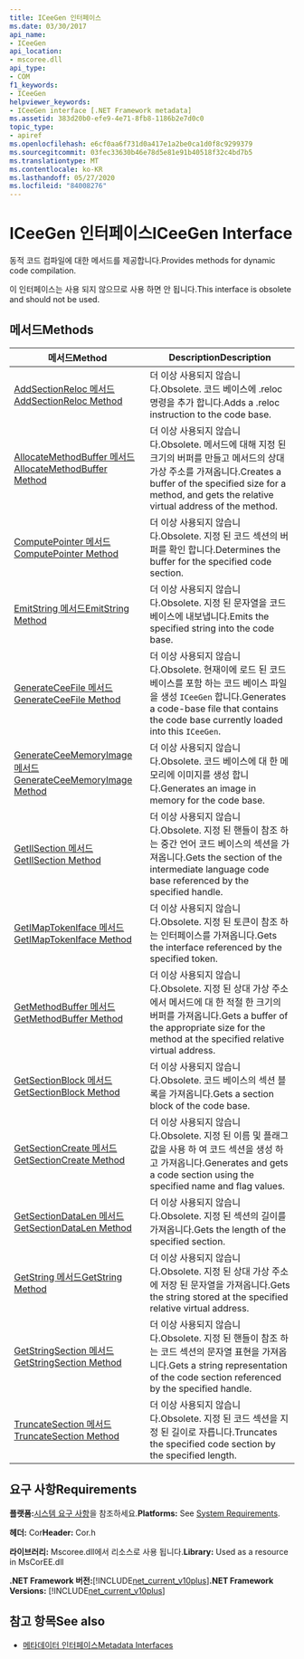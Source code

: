 ```yaml
---
title: ICeeGen 인터페이스
ms.date: 03/30/2017
api_name:
- ICeeGen
api_location:
- mscoree.dll
api_type:
- COM
f1_keywords:
- ICeeGen
helpviewer_keywords:
- ICeeGen interface [.NET Framework metadata]
ms.assetid: 383d20b0-efe9-4e71-8fb8-1186b2e7d0c0
topic_type:
- apiref
ms.openlocfilehash: e6cf0aa6f731d0a417e1a2be0ca1d0f8c9299379
ms.sourcegitcommit: 03fec33630b46e78d5e81e91b40518f32c4bd7b5
ms.translationtype: MT
ms.contentlocale: ko-KR
ms.lasthandoff: 05/27/2020
ms.locfileid: "84008276"
---
```

# <a name="iceegen-interface"></a><span data-ttu-id="e1d1c-102">ICeeGen 인터페이스</span><span class="sxs-lookup"><span data-stu-id="e1d1c-102">ICeeGen Interface</span></span>
<span data-ttu-id="e1d1c-103">동적 코드 컴파일에 대한 메서드를 제공합니다.</span><span class="sxs-lookup"><span data-stu-id="e1d1c-103">Provides methods for dynamic code compilation.</span></span>  
  
 <span data-ttu-id="e1d1c-104">이 인터페이스는 사용 되지 않으므로 사용 하면 안 됩니다.</span><span class="sxs-lookup"><span data-stu-id="e1d1c-104">This interface is obsolete and should not be used.</span></span>  
  
## <a name="methods"></a><span data-ttu-id="e1d1c-105">메서드</span><span class="sxs-lookup"><span data-stu-id="e1d1c-105">Methods</span></span>  
  
|<span data-ttu-id="e1d1c-106">메서드</span><span class="sxs-lookup"><span data-stu-id="e1d1c-106">Method</span></span>|<span data-ttu-id="e1d1c-107">Description</span><span class="sxs-lookup"><span data-stu-id="e1d1c-107">Description</span></span>|  
|------------|-----------------|  
|[<span data-ttu-id="e1d1c-108">AddSectionReloc 메서드</span><span class="sxs-lookup"><span data-stu-id="e1d1c-108">AddSectionReloc Method</span></span>](iceegen-addsectionreloc-method.md)|<span data-ttu-id="e1d1c-109">더 이상 사용되지 않습니다.</span><span class="sxs-lookup"><span data-stu-id="e1d1c-109">Obsolete.</span></span> <span data-ttu-id="e1d1c-110">코드 베이스에 .reloc 명령을 추가 합니다.</span><span class="sxs-lookup"><span data-stu-id="e1d1c-110">Adds a .reloc instruction to the code base.</span></span>|  
|[<span data-ttu-id="e1d1c-111">AllocateMethodBuffer 메서드</span><span class="sxs-lookup"><span data-stu-id="e1d1c-111">AllocateMethodBuffer Method</span></span>](iceegen-allocatemethodbuffer-method.md)|<span data-ttu-id="e1d1c-112">더 이상 사용되지 않습니다.</span><span class="sxs-lookup"><span data-stu-id="e1d1c-112">Obsolete.</span></span> <span data-ttu-id="e1d1c-113">메서드에 대해 지정 된 크기의 버퍼를 만들고 메서드의 상대 가상 주소를 가져옵니다.</span><span class="sxs-lookup"><span data-stu-id="e1d1c-113">Creates a buffer of the specified size for a method, and gets the relative virtual address of the method.</span></span>|  
|[<span data-ttu-id="e1d1c-114">ComputePointer 메서드</span><span class="sxs-lookup"><span data-stu-id="e1d1c-114">ComputePointer Method</span></span>](iceegen-computepointer-method.md)|<span data-ttu-id="e1d1c-115">더 이상 사용되지 않습니다.</span><span class="sxs-lookup"><span data-stu-id="e1d1c-115">Obsolete.</span></span> <span data-ttu-id="e1d1c-116">지정 된 코드 섹션의 버퍼를 확인 합니다.</span><span class="sxs-lookup"><span data-stu-id="e1d1c-116">Determines the buffer for the specified code section.</span></span>|  
|[<span data-ttu-id="e1d1c-117">EmitString 메서드</span><span class="sxs-lookup"><span data-stu-id="e1d1c-117">EmitString Method</span></span>](iceegen-emitstring-method.md)|<span data-ttu-id="e1d1c-118">더 이상 사용되지 않습니다.</span><span class="sxs-lookup"><span data-stu-id="e1d1c-118">Obsolete.</span></span> <span data-ttu-id="e1d1c-119">지정 된 문자열을 코드 베이스에 내보냅니다.</span><span class="sxs-lookup"><span data-stu-id="e1d1c-119">Emits the specified string into the code base.</span></span>|  
|[<span data-ttu-id="e1d1c-120">GenerateCeeFile 메서드</span><span class="sxs-lookup"><span data-stu-id="e1d1c-120">GenerateCeeFile Method</span></span>](iceegen-generateceefile-method.md)|<span data-ttu-id="e1d1c-121">더 이상 사용되지 않습니다.</span><span class="sxs-lookup"><span data-stu-id="e1d1c-121">Obsolete.</span></span> <span data-ttu-id="e1d1c-122">현재이에 로드 된 코드 베이스를 포함 하는 코드 베이스 파일을 생성 `ICeeGen` 합니다.</span><span class="sxs-lookup"><span data-stu-id="e1d1c-122">Generates a code-base file that contains the code base currently loaded into this `ICeeGen`.</span></span>|  
|[<span data-ttu-id="e1d1c-123">GenerateCeeMemoryImage 메서드</span><span class="sxs-lookup"><span data-stu-id="e1d1c-123">GenerateCeeMemoryImage Method</span></span>](iceegen-generateceememoryimage-method.md)|<span data-ttu-id="e1d1c-124">더 이상 사용되지 않습니다.</span><span class="sxs-lookup"><span data-stu-id="e1d1c-124">Obsolete.</span></span> <span data-ttu-id="e1d1c-125">코드 베이스에 대 한 메모리에 이미지를 생성 합니다.</span><span class="sxs-lookup"><span data-stu-id="e1d1c-125">Generates an image in memory for the code base.</span></span>|  
|[<span data-ttu-id="e1d1c-126">GetIlSection 메서드</span><span class="sxs-lookup"><span data-stu-id="e1d1c-126">GetIlSection Method</span></span>](iceegen-getilsection-method.md)|<span data-ttu-id="e1d1c-127">더 이상 사용되지 않습니다.</span><span class="sxs-lookup"><span data-stu-id="e1d1c-127">Obsolete.</span></span> <span data-ttu-id="e1d1c-128">지정 된 핸들이 참조 하는 중간 언어 코드 베이스의 섹션을 가져옵니다.</span><span class="sxs-lookup"><span data-stu-id="e1d1c-128">Gets the section of the intermediate language code base referenced by the specified handle.</span></span>|  
|[<span data-ttu-id="e1d1c-129">GetIMapTokenIface 메서드</span><span class="sxs-lookup"><span data-stu-id="e1d1c-129">GetIMapTokenIface Method</span></span>](iceegen-getimaptokeniface-method.md)|<span data-ttu-id="e1d1c-130">더 이상 사용되지 않습니다.</span><span class="sxs-lookup"><span data-stu-id="e1d1c-130">Obsolete.</span></span> <span data-ttu-id="e1d1c-131">지정 된 토큰이 참조 하는 인터페이스를 가져옵니다.</span><span class="sxs-lookup"><span data-stu-id="e1d1c-131">Gets the interface referenced by the specified token.</span></span>|  
|[<span data-ttu-id="e1d1c-132">GetMethodBuffer 메서드</span><span class="sxs-lookup"><span data-stu-id="e1d1c-132">GetMethodBuffer Method</span></span>](iceegen-getmethodbuffer-method.md)|<span data-ttu-id="e1d1c-133">더 이상 사용되지 않습니다.</span><span class="sxs-lookup"><span data-stu-id="e1d1c-133">Obsolete.</span></span> <span data-ttu-id="e1d1c-134">지정 된 상대 가상 주소에서 메서드에 대 한 적절 한 크기의 버퍼를 가져옵니다.</span><span class="sxs-lookup"><span data-stu-id="e1d1c-134">Gets a buffer of the appropriate size for the method at the specified relative virtual address.</span></span>|  
|[<span data-ttu-id="e1d1c-135">GetSectionBlock 메서드</span><span class="sxs-lookup"><span data-stu-id="e1d1c-135">GetSectionBlock Method</span></span>](iceegen-getsectionblock-method.md)|<span data-ttu-id="e1d1c-136">더 이상 사용되지 않습니다.</span><span class="sxs-lookup"><span data-stu-id="e1d1c-136">Obsolete.</span></span> <span data-ttu-id="e1d1c-137">코드 베이스의 섹션 블록을 가져옵니다.</span><span class="sxs-lookup"><span data-stu-id="e1d1c-137">Gets a section block of the code base.</span></span>|  
|[<span data-ttu-id="e1d1c-138">GetSectionCreate 메서드</span><span class="sxs-lookup"><span data-stu-id="e1d1c-138">GetSectionCreate Method</span></span>](iceegen-getsectioncreate-method.md)|<span data-ttu-id="e1d1c-139">더 이상 사용되지 않습니다.</span><span class="sxs-lookup"><span data-stu-id="e1d1c-139">Obsolete.</span></span> <span data-ttu-id="e1d1c-140">지정 된 이름 및 플래그 값을 사용 하 여 코드 섹션을 생성 하 고 가져옵니다.</span><span class="sxs-lookup"><span data-stu-id="e1d1c-140">Generates and gets a code section using the specified name and flag values.</span></span>|  
|[<span data-ttu-id="e1d1c-141">GetSectionDataLen 메서드</span><span class="sxs-lookup"><span data-stu-id="e1d1c-141">GetSectionDataLen Method</span></span>](iceegen-getsectiondatalen-method.md)|<span data-ttu-id="e1d1c-142">더 이상 사용되지 않습니다.</span><span class="sxs-lookup"><span data-stu-id="e1d1c-142">Obsolete.</span></span> <span data-ttu-id="e1d1c-143">지정 된 섹션의 길이를 가져옵니다.</span><span class="sxs-lookup"><span data-stu-id="e1d1c-143">Gets the length of the specified section.</span></span>|  
|[<span data-ttu-id="e1d1c-144">GetString 메서드</span><span class="sxs-lookup"><span data-stu-id="e1d1c-144">GetString Method</span></span>](iceegen-getstring-method.md)|<span data-ttu-id="e1d1c-145">더 이상 사용되지 않습니다.</span><span class="sxs-lookup"><span data-stu-id="e1d1c-145">Obsolete.</span></span> <span data-ttu-id="e1d1c-146">지정 된 상대 가상 주소에 저장 된 문자열을 가져옵니다.</span><span class="sxs-lookup"><span data-stu-id="e1d1c-146">Gets the string stored at the specified relative virtual address.</span></span>|  
|[<span data-ttu-id="e1d1c-147">GetStringSection 메서드</span><span class="sxs-lookup"><span data-stu-id="e1d1c-147">GetStringSection Method</span></span>](iceegen-getstringsection-method.md)|<span data-ttu-id="e1d1c-148">더 이상 사용되지 않습니다.</span><span class="sxs-lookup"><span data-stu-id="e1d1c-148">Obsolete.</span></span> <span data-ttu-id="e1d1c-149">지정 된 핸들이 참조 하는 코드 섹션의 문자열 표현을 가져옵니다.</span><span class="sxs-lookup"><span data-stu-id="e1d1c-149">Gets a string representation of the code section referenced by the specified handle.</span></span>|  
|[<span data-ttu-id="e1d1c-150">TruncateSection 메서드</span><span class="sxs-lookup"><span data-stu-id="e1d1c-150">TruncateSection Method</span></span>](iceegen-truncatesection-method.md)|<span data-ttu-id="e1d1c-151">더 이상 사용되지 않습니다.</span><span class="sxs-lookup"><span data-stu-id="e1d1c-151">Obsolete.</span></span> <span data-ttu-id="e1d1c-152">지정 된 코드 섹션을 지정 된 길이로 자릅니다.</span><span class="sxs-lookup"><span data-stu-id="e1d1c-152">Truncates the specified code section by the specified length.</span></span>|  
  
## <a name="requirements"></a><span data-ttu-id="e1d1c-153">요구 사항</span><span class="sxs-lookup"><span data-stu-id="e1d1c-153">Requirements</span></span>  
 <span data-ttu-id="e1d1c-154">**플랫폼:**[시스템 요구 사항](../../get-started/system-requirements.md)을 참조하세요.</span><span class="sxs-lookup"><span data-stu-id="e1d1c-154">**Platforms:** See [System Requirements](../../get-started/system-requirements.md).</span></span>  
  
 <span data-ttu-id="e1d1c-155">**헤더:** Cor</span><span class="sxs-lookup"><span data-stu-id="e1d1c-155">**Header:** Cor.h</span></span>  
  
 <span data-ttu-id="e1d1c-156">**라이브러리:** Mscoree.dll에서 리소스로 사용 됩니다.</span><span class="sxs-lookup"><span data-stu-id="e1d1c-156">**Library:** Used as a resource in MsCorEE.dll</span></span>  
  
 <span data-ttu-id="e1d1c-157">**.NET Framework 버전:**[!INCLUDE[net_current_v10plus](../../../../includes/net-current-v10plus-md.md)]</span><span class="sxs-lookup"><span data-stu-id="e1d1c-157">**.NET Framework Versions:** [!INCLUDE[net_current_v10plus](../../../../includes/net-current-v10plus-md.md)]</span></span>  
  
## <a name="see-also"></a><span data-ttu-id="e1d1c-158">참고 항목</span><span class="sxs-lookup"><span data-stu-id="e1d1c-158">See also</span></span>

- [<span data-ttu-id="e1d1c-159">메타데이터 인터페이스</span><span class="sxs-lookup"><span data-stu-id="e1d1c-159">Metadata Interfaces</span></span>](metadata-interfaces.md)
